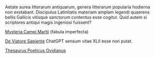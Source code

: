 Aetate aurea litterarum antiquarum, genera litterarum popularia hodierna non exstabant. 
Discipulus Latinitatis materiam amplam legendi quaerens bellis Gallicis
vitisque sanctorum contentus esse cogitur. 
Quid autem si scriptores antiqui magis ingeniosi fuissent?

[Mysteria Campi Martii](text/mysteria.md) (fabula imperfecta)

[De Viatore Sapiente](text/de-viatore.md) ChatGPT sensum vitae XLII esse non putat.

[Thesaurus Poeticus Ovidianus](ovidius/principalis.md)